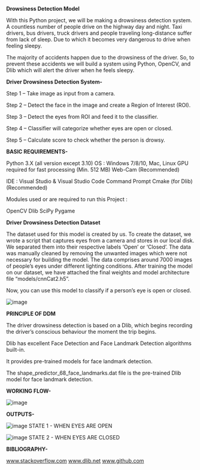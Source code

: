 **Drowsiness Detection Model**

With this Python project, we will be making a drowsiness detection system. A countless number of people drive on the highway day and night. Taxi drivers, bus drivers, truck drivers and people traveling long-distance suffer from lack of sleep. Due to which it becomes very dangerous to drive when feeling sleepy.

The majority of accidents happen due to the drowsiness of the driver. So, to prevent these accidents we will build a system using Python, OpenCV, and Dlib which will alert the driver when he feels sleepy.




**Driver Drowsiness Detection System-**

Step 1 – Take image as input from a camera.

Step 2 – Detect the face in the image and create a Region of Interest (ROI).

Step 3 – Detect the eyes from ROI and feed it to the classifier.

Step 4 – Classifier will categorize whether eyes are open or closed.

Step 5 – Calculate score to check whether the person is drowsy.




**BASIC REQUIREMENTS-**

Python 3.X (all version except 3.10)
OS : Windows 7/8/10, Mac, Linux
GPU required for fast processing (Min. 512 MB)
Web-Cam (Recommended)


IDE : Visual Studio & Visual Studio Code
Command Prompt
Cmake (for Dlib) (Recommended)


Modules used or are required to run this Project :

OpenCV
Dlib 
SciPy
Pygame



**Driver Drowsiness Detection Dataset**

The dataset used for this model is created by us. To create the dataset, we wrote a script that captures eyes from a camera and stores in our local disk. We separated them into their respective labels ‘Open’ or ‘Closed’. The data was manually cleaned by removing the unwanted images which were not necessary for building the model. The data comprises around 7000 images of people’s eyes under different lighting conditions. After training the model on our dataset, we have attached the final weights and model architecture file “models/cnnCat2.h5”.

Now, you can use this model to classify if a person’s eye is open or closed.


![image](https://user-images.githubusercontent.com/77064606/149773040-27358f77-a006-4ea5-a2f5-e5dab6685359.png)




**PRINCIPLE OF DDM**

The driver drowsiness detection is based on a Dlib, which begins recording the driver’s conscious behaviour the moment the trip begins.

Dlib has excellent Face Detection and Face Landmark Detection algorithms built-in.

It provides pre-trained models for face landmark detection.

The shape_predictor_68_face_landmarks.dat file is the pre-trained Dlib model for face landmark detection.




**WORKING FLOW-**

![image](https://user-images.githubusercontent.com/77064606/149773394-f0f9725b-af9e-4bec-89f9-138f2523f4fa.png)




**OUTPUTS-**

![image](https://user-images.githubusercontent.com/77064606/149773504-6e1f4aba-240e-431a-9a4f-c1655bc574ac.png)
STATE 1 - WHEN EYES ARE OPEN


![image](https://user-images.githubusercontent.com/77064606/149773588-f3e3a6eb-45dd-4e09-b2c4-bf22ce04d976.png)
STATE 2 - WHEN EYES ARE CLOSED




**BIBLIOGRAPHY-**

www.stackoverflow.com
www.dlib.net
www.github.com
